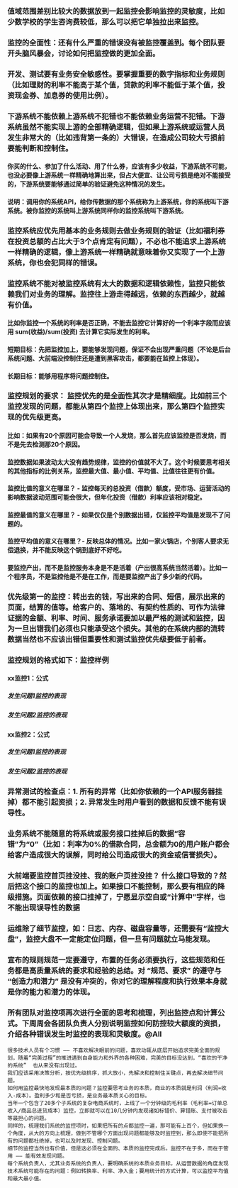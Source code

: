 
### 值域范围差别比较大的数据放到一起监控会影响监控的灵敏度，比如少数学校的学生咨询费较低，那么可以把它单独拉出来监控。
### 监控的全面性：还有什么严重的错误没有被监控覆盖到。每个团队要开头脑风暴会，讨论如何把监控做的更加全面。

### 开发、测试要有业务安全敏感性。要掌握重要的数字指标和业务规则（比如理财的利率不能高于某个值，贷款的利率不能低于某个值，投资现金券、加息券的使用比例）。

### 下游系统不能依赖上游系统不犯错也不能依赖业务运营不犯错。下游系统虽然不能实现上游的全部精确逻辑，但如果上游系统或运营人员发生非常大的（比如违背第一条的）大错误，在造成公司较大亏损前要能判断和控制住。
####    你买的什么、参加了什么活动、用了什么券，应该有多少收益，下游系统不可能，也没必要像上游系统一样精确地算出来，但占大便宜、让公司亏损是绝对不能接受的，下游系统要能够通过简单的验证避免这种情况的发生。
####    说明：调用你的系统API，给你传数据的那个系统称为上游系统，你的系统叫下游系统。被你监控的系统叫上游系统同样你的监控系统叫下游系统。

### 监控系统应优先用基本的业务规则去做业务规则的验证（比如福利券在投资总额的占比大于3个点肯定有问题），不必也不能追求上游系统一样精确的逻辑，像上游系统一样精确就意味着你又实现了一个上游系统，你也会犯同样的错误。

### 监控系统不能对被监控系统有太大的数据和逻辑依赖性，监控只能依赖我们对业务的理解。监控往上游走得越远，依赖的东西越少，就越有价值。
####    比如你监控一个系统的利率是否正确，不能去监控它计算好的一个利率字段而应该用 sum(收益)/sum(投资) 去计算它实际发生的利率。
####    短期目标：先把监控加上，要能够发现问题，保证不会出现严重问题（不论是后台系统问题、大前端没控制住还是遭到黑客攻击，都要能在监控上体现）。
####    长期目标：能够用程序将问题控制住。

### 监控规划的要求： 监控优先的是全面性其次才是精细度。比如前三个监控发现的问题，都能从第四个监控上体现出来，那么第四个监控实现的优先级更高。
####    比如：如果有20个原因可能会导致一个人发烧，那么首先应该监控是否发烧，而不是先去检测那20个原因。
####    监控数据如果波动太大没有趋势规律，监控的价值就不大了。这个时候要思考相关的其他指标的比例关系，监控最大值、最小值、平均值、比值往往更有价值。
####    监控比值的意义在哪里？ - 监控每天的总投资（借款）额度，受市场、运营活动的影响数据波动范围可能会很大，但年化投资（借款）利率应该相对稳定。
####    监控最值的意义在哪里？ - 如果仅仅是个别数据出错，仅监控平均值是发现不了问题的。
####    监控平均值的意义在哪里？- 反映总体的情况。比如一家火锅店，个别客人要求无偿退换，并不能反映这个锅到底好不好吃。
####    要监控产出，而不是监控服务本身是不是活着（产出很高系统当然活着）。比如一个程序员，不是监控他是不是在工作，而是要监控产出了多少新的代码。

### 优先级第一的监控：转出去的钱，写出来的合同、短信，展示出来的页面，结算的值等。给客户的、落地的、有契约性质的、可作为法律证据的金额、利率、时间、服务承诺要加以最严格的测试和监控，因为一旦出错我们必须也只能承受这个损失。其他的在系统内部的流转数据当然也不应该出错但重要性和测试监控优先级要低于前者。


### 监控规划的格式如下：监控样例
####    xx监控1：公式
#####    发生问题1监控的表现
#####    发生问题2监控的表现
####   xx监控2：公式
#####    发生问题1监控的表现
#####    发生问题2监控的表现

### 异常测试的检查点：1. 所有的异常（比如你依赖的一个API服务器挂掉）都不能引起资损；2. 异常发生时用户看到的数据和反馈不能有误导性。

### 业务系统不能随意的将系统或服务接口挂掉后的数据“容错”为“0”（比如：利率为0%的借款合同，总金额为0的用户账户都会给客户造成很大的误解，同时给公司造成很大的资金或信誉损失）。
### 大前端要监控首页挂没挂、我的账户页挂没挂？ 什么接口导致的？然后把这个接口的监控也加上。如果接口不能控制，那么要有相应的降级措施。页面依赖的接口挂掉了，宁愿显示空白或“计算中”字样，也不能出现误导性的数据
### 运维除了细节监控，如：日志、内存、磁盘容量等，还需要有“监控大盘”，监控大盘不一定能定位问题，但一旦有问题就立马能发现。
### 宣布的规则规范一定要遵守，布置的任务必须要执行，这些规范和任务都是高质量系统的要求和经验的总结。对 “规范、要求” 的遵守与 “创造力和潜力” 是没有冲突的，你对它的理解程度和执行效果本身就是你的能力和潜力的体现。

### 所有团队对监控项再次进行全面的思考和梳理，列出监控点和计算公式。下周周会各团队负责人分别说明监控如何防控较大额度的资损，介绍各种错误发生时监控的表现和灵敏度。@All
    很多技术人员有个习惯 —— 不喜欢解决眼前的问题，喜欢动辄从底层开始追求完美全面的规划，随着“完美过程”的推进遇到自身能力和外界的各种困难，完美的目标没达到，“喜欢的干净的系统”  也从来没有出现过。
    我们应该采用决策分析，按优先级排序，抓大放小，先解决和控制住关键点，再去解决细节问题。  
    如何用监控最快地发现最本质的问题？监控要思考业务的本质，商业的本质就是利润（利润=收入-成本）。盈利多少和是否亏损，是业务最本质关心的目标。
    当年一个包含了20多个子系统的复杂电商系统时，上线了一个分钟级的毛利率（毛利率=订单总收入/商品总进货成本）监控，立即就可以在10几分钟内发现诸如标错价、算错账、支付被攻击等最担心的问题。  
    同样的，梳理我们系统的监控项时，如果把所有的点都监控一遍，那可能有上百个，但如果换一个角度，从大的方向上梳理，做到不管哪个方面出现问题都能够及时监控到，那么即使不能把所有的问题都杜绝掉，也可以及时发现、控制问题。
    细节的监控当然也有价值，但是这必须在全面的、本质的监控完成后。监控不在于多，而在于管用 —— 能有效发现问题。
    每个系统负责人，尤其业务系统的负责人，要明确系统的本质业务目标，从运营数据的角度发现技术系统可能存在的问题：例如转换率、利率、净入金；要用统计的方式计算，可以监控平均值和最大最小值。